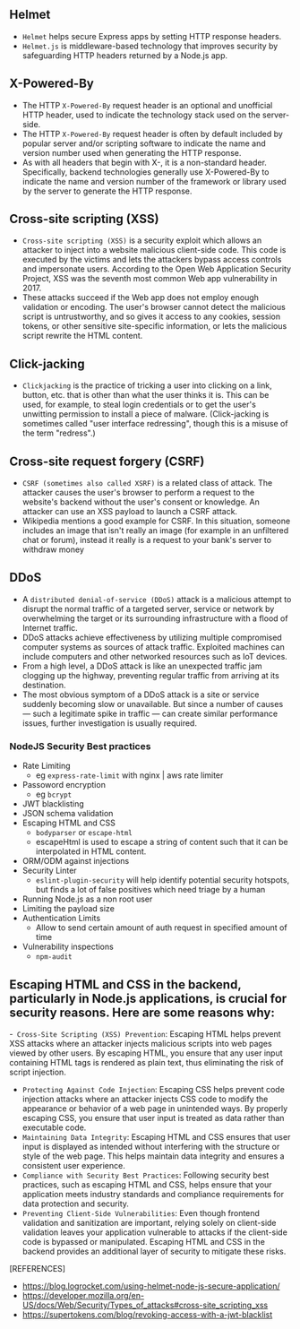 ## Helmet
- `Helmet` helps secure Express apps by setting HTTP response headers.
- `Helmet.js` is middleware-based technology that improves security by safeguarding HTTP headers returned by a Node.js app.
  
## X-Powered-By
- The HTTP `X-Powered-By` request header is an optional and unofficial HTTP header, used to indicate the technology stack used on the server-side.
- The HTTP `X-Powered-By` request header is often by default included by popular server and/or scripting software to indicate the name and version number used when generating the HTTP response.
- As with all headers that begin with X-, it is a non-standard header. Specifically, backend technologies generally use X-Powered-By to indicate the name and version number of the framework or library used by the server to generate the HTTP response.

## Cross-site scripting (XSS)
- `Cross-site scripting (XSS)` is a security exploit which allows an attacker to inject into a website malicious client-side code. This code is executed by the victims and lets the attackers bypass access controls and impersonate users. According to the Open Web Application Security Project, XSS was the seventh most common Web app vulnerability in 2017.
- These attacks succeed if the Web app does not employ enough validation or encoding. The user's browser cannot detect the malicious script is untrustworthy, and so gives it access to any cookies, session tokens, or other sensitive site-specific information, or lets the malicious script rewrite the HTML content.

## Click-jacking
- `Clickjacking` is the practice of tricking a user into clicking on a link, button, etc. that is other than what the user thinks it is. This can be used, for example, to steal login credentials or to get the user's unwitting permission to install a piece of malware. (Click-jacking is sometimes called "user interface redressing", though this is a misuse of the term "redress".)

## Cross-site request forgery (CSRF)
- `CSRF (sometimes also called XSRF)` is a related class of attack. The attacker causes the user's browser to perform a request to the website's backend without the user's consent or knowledge. An attacker can use an XSS payload to launch a CSRF attack.
- Wikipedia mentions a good example for CSRF. In this situation, someone includes an image that isn't really an image (for example in an unfiltered chat or forum), instead it really is a request to your bank's server to withdraw money

## DDoS
- A `distributed denial-of-service (DDoS)` attack is a malicious attempt to disrupt the normal traffic of a targeted server, service or network by overwhelming the target or its surrounding infrastructure with a flood of Internet traffic.
- DDoS attacks achieve effectiveness by utilizing multiple compromised computer systems as sources of attack traffic. Exploited machines can include computers and other networked resources such as IoT devices.
- From a high level, a DDoS attack is like an unexpected traffic jam clogging up the highway, preventing regular traffic from arriving at its destination.
- The most obvious symptom of a DDoS attack is a site or service suddenly becoming slow or unavailable. But since a number of causes — such a legitimate spike in traffic — can create similar performance issues, further investigation is usually required. 


### NodeJS Security Best practices
- Rate Limiting
  - eg `express-rate-limit` with nginx | aws rate limiter
- Passoword encryption
  - eg `bcrypt`
- JWT blacklisting
- JSON schema validation
- Escaping HTML and CSS 
  - `bodyparser` or `escape-html`
  - escapeHtml is used to escape a string of content such that it can be interpolated in HTML content.
- ORM/ODM against injections
- Security Linter
  - `eslint-plugin-security`  will help identify potential security hotspots, but finds a lot of false positives which need triage by a human
- Running Node.js as a non root user
- Limiting the payload size
- Authentication Limits
  - Allow to send certain amount of auth request in specified amount of time
- Vulnerability inspections
  - `npm-audit`


## Escaping HTML and CSS in the backend, particularly in Node.js applications, is crucial for security reasons. Here are some reasons why:

-` Cross-Site Scripting (XSS) Prevention`: Escaping HTML helps prevent XSS attacks where an attacker injects malicious scripts into web pages viewed by other users. By escaping HTML, you ensure that any user input containing HTML tags is rendered as plain text, thus eliminating the risk of script injection.
- `Protecting Against Code Injection`: Escaping CSS helps prevent code injection attacks where an attacker injects CSS code to modify the appearance or behavior of a web page in unintended ways. By properly escaping CSS, you ensure that user input is treated as data rather than executable code.
- `Maintaining Data Integrity`: Escaping HTML and CSS ensures that user input is displayed as intended without interfering with the structure or style of the web page. This helps maintain data integrity and ensures a consistent user experience.
- `Compliance with Security Best Practices`: Following security best practices, such as escaping HTML and CSS, helps ensure that your application meets industry standards and compliance requirements for data protection and security.
- `Preventing Client-Side Vulnerabilities`: Even though frontend validation and sanitization are important, relying solely on client-side validation leaves your application vulnerable to attacks if the client-side code is bypassed or manipulated. Escaping HTML and CSS in the backend provides an additional layer of security to mitigate these risks.


[REFERENCES]
- https://blog.logrocket.com/using-helmet-node-js-secure-application/
- https://developer.mozilla.org/en-US/docs/Web/Security/Types_of_attacks#cross-site_scripting_xss
- https://supertokens.com/blog/revoking-access-with-a-jwt-blacklist